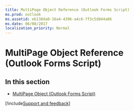 ```yaml
---
title: MultiPage Object Reference (Outlook Forms Script)
ms.prod: outlook
ms.assetid: eb138da0-16a4-4396-a4c6-7f3c5d844a06
ms.date: 06/08/2017
localization_priority: Normal
---
```



# MultiPage Object Reference (Outlook Forms Script)

## In this section


-  [MultiPage Object (Outlook Forms Script)](Outlook.multipage.md)
    


[!include[Support and feedback](~/includes/feedback-boilerplate.md)]
